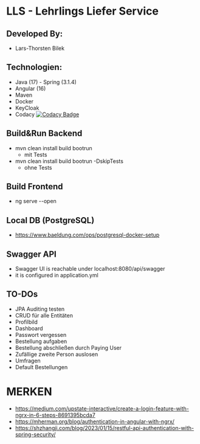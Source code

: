 # LLS - Lehrlings Liefer Service

## Developed By:
- Lars-Thorsten Bilek

## Technologien:
- Java (17) - Spring (3.1.4)
- Angular (16)
- Maven
- Docker
- KeyCloak
- Codacy [![Codacy Badge](https://app.codacy.com/project/badge/Grade/aba4c299e4f44bfaaca9864f51c45580)](https://app.codacy.com/gh/larstb/LLS/dashboard?utm_source=gh&utm_medium=referral&utm_content=&utm_campaign=Badge_grade)

## Build&Run Backend
- mvn clean install build bootrun
    - mit Tests
- mvn clean install build bootrun -DskipTests
    - ohne Tests

## Build Frontend
- ng serve --open

## Local DB (PostgreSQL)
- https://www.baeldung.com/ops/postgresql-docker-setup

## Swagger API
- Swagger UI is reachable under localhost:8080/api/swagger
- it is configured in application.yml

## TO-DOs
- JPA Auditing testen
- CRUD für alle Entitäten
- Profilbild
- Dashboard
- Passwort vergessen
- Bestellung aufgaben
- Bestellung abschließen durch Paying User
- Zufällige zweite Person auslosen
- Umfragen
- Default Bestellungen

# MERKEN
- https://medium.com/upstate-interactive/create-a-login-feature-with-ngrx-in-6-steps-8691395bcda7
- https://mherman.org/blog/authentication-in-angular-with-ngrx/
- https://shzhangji.com/blog/2023/01/15/restful-api-authentication-with-spring-security/